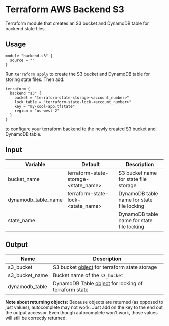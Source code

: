 # Terraform AWS Backend S3
Terraform module that creates an S3 bucket and DynamoDB table for backend state files.

## Usage
```hcl
module "backend-s3" {
  source = ""
}
```

Run `terraform apply` to create the S3 bucket and DynamoDB table for storing state files. Then add:
```hcl
terraform {
  backend "s3" {
    bucket = "terraform-state-storage-<account_number>"
    lock_table = "terraform-state-lock-<account_number>"
    key = "my-cool-app.tfstate"
    region = "us-west-2"
  }
}
```
to configure your terraform backend to the newly created S3 bucket and DynamoDB table.


## Input
| Variable            | Default                                  | Description                                |
| ------------------- | ---------------------------------------- | ------------------------------------------ |
| bucket_name         | terraform-state-storage-<state_name>     | S3 bucket name for state file storage      |
| dynamodb_table_name | terraform-state-lock-<state_name>        | DynamoDB table name for state file locking |
| state_name          |                                          | DynamoDB table name for state file locking |

## Output
| Name           | Description                                                                                                                                    |
| -------------- | ---------------------------------------------------------------------------------------------------------------------------------------------- |
| s3_bucket      | S3 bucket [object](https://www.terraform.io/docs/providers/aws/r/s3_bucket.html#attributes-reference) for terraform state storage              |
| s3_bucket_name | Bucket name of the `s3_bucket`                                                                                                                 |
| dynamodb_table | DynamoDB Table [object](https://www.terraform.io/docs/providers/aws/r/dynamodb_table.html#attributes-reference) for locking of terraform state |

**Note about returning objects:** Because objects are returned (as opposed to just values), autocomplete may not work. 
Just add on the key to the end out the output accessor. Even though autocomplete won't work, those values will still be 
correctly returned.